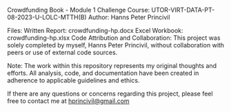 Crowdfunding Book - Module 1 Challenge
Course: UTOR-VIRT-DATA-PT-08-2023-U-LOLC-MTTH(B)
Author: Hanns Peter Princivil

Files:
Written Report: crowdfunding-hp.docx
Excel Workbook: crowdfunding-hp.xlsx
Code Attribution and Collaboration:
This project was solely completed by myself, Hanns Peter Princivil, without collaboration with peers or use of external code sources.

Note:
The work within this repository represents my original thoughts and efforts. All analysis, code, and documentation have been created in adherence to applicable guidelines and ethics.

If there are any questions or concerns regarding this project, please feel free to contact me at hprincivil@gmail.com

